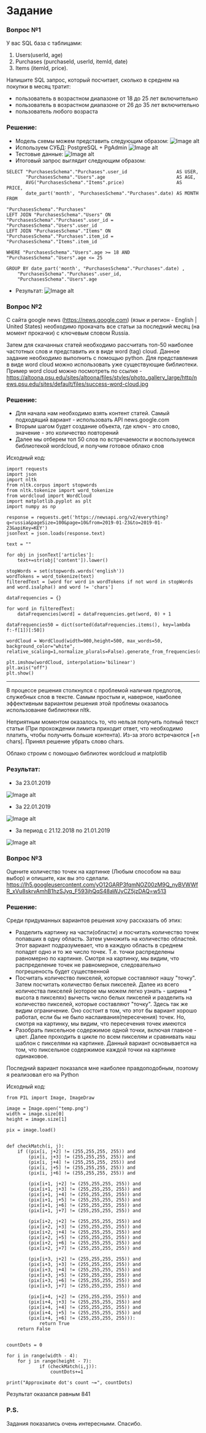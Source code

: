 # Задание

### Вопрос №1
У вас SQL база с таблицами:
1) Users(userId, age)
2) Purchases (purchaseId, userId, itemId, date)
3) Items (itemId, price).

Напишите SQL запрос, который посчитает, сколько в среднем на покупки в месяц тратит:
- пользователь в возрастном диапазоне от 18 до 25 лет включительно
- пользователь в возрастном диапазоне от 26 до 35 лет включительно
- пользователь любого возраста

### Решение:
* Модель схемы можем представить следующим образом:
![Image alt](https://github.com/Denisplusplus/something/blob/master/images/schema_model.png)
* Используем СУБД: PostgreSQL + PgAdmin
![Image alt](https://github.com/Denisplusplus/something/blob/master/images/postgres_schema.png)
* Тестовые данные:
![Image alt](https://github.com/Denisplusplus/something/blob/master/images/test_data.png)
* Итоговый запрос выглядит следующим образом:
```
SELECT "PurchasesSchema"."Purchases".user_id                  AS USER, 
       "PurchasesSchema"."Users".age                          AS AGE,
       AVG("PurchasesSchema"."Items".price)                   AS PRICE,
       date_part('month', "PurchasesSchema"."Purchases".date) AS MONTH
FROM 

"PurchasesSchema"."Purchases" 
LEFT JOIN "PurchasesSchema"."Users" ON "PurchasesSchema"."Purchases".user_id = "PurchasesSchema"."Users".user_id 
LEFT JOIN "PurchasesSchema"."Items" ON "PurchasesSchema"."Purchases".item_id = "PurchasesSchema"."Items".item_id

WHERE "PurchasesSchema"."Users".age >= 18 AND "PurchasesSchema"."Users".age <= 25

GROUP BY date_part('month', "PurchasesSchema"."Purchases".date) , 
	"PurchasesSchema"."Purchases".user_id, 
	"PurchasesSchema"."Users".age
```
* Результат:
![Image alt](https://github.com/Denisplusplus/something/blob/master/images/query_result.png)



### Вопрос №2

С сайта google news (https://news.google.com) (язык и регион - English | United States) необходимо прокачать все статьи за последний месяц (на момент прокачки) с ключевым словом Russia.

Затем для скачанных статей необходимо рассчитать топ-50 наиболее частотных слов и представить их в виде word (tag) cloud. Данное задание необходимо выполнить с помощью python. Для представления в виде word cloud можно использовать уже существующие библиотеки. Пример word cloud можно посмотреть по ссылке - https://altoona.psu.edu/sites/altoona/files/styles/photo_gallery_large/http/news.psu.edu/sites/default/files/success-word-cloud.jpg

### Решение:
* Для начала нам необходимо взять контент статей. Самый подходящий вариант - использовать API news.google.com
* Вторым шагом будет создание объекта, где ключ - это слово, значение - это количество повторений 
* Далее мы отберем топ 50 слов по встречаемости и воспользуемся библиотекой wordcloud, и получим готовое облако слов

Исходный код:
```
import requests
import json 
import nltk
from nltk.corpus import stopwords 
from nltk.tokenize import word_tokenize 
from wordcloud import WordCloud
import matplotlib.pyplot as plt
import numpy as np

response = requests.get('https://newsapi.org/v2/everything?q=russia&pageSize=100&page=10&from=2019-01-23&to=2019-01-23&apiKey=KEY')
jsonText = json.loads(response.text)

text = ""

for obj in jsonText['articles']:
	text+=str(obj['content']).lower()

stopWords = set(stopwords.words('english')) 
wordTokens = word_tokenize(text)
filteredText = [word for word in wordTokens if not word in stopWords and word.isalpha() and word != 'chars'] 

dataFrequencies = {}

for word in filteredText:
    dataFrequencies[word] = dataFrequencies.get(word, 0) + 1 
  
dataFrequencies50 = dict(sorted(dataFrequencies.items(), key=lambda f:-f[1])[:50])

wordCloud = WordCloud(width=900,height=500, max_words=50, background_color="white", relative_scaling=1,normalize_plurals=False).generate_from_frequencies(dataFrequencies50)

plt.imshow(wordCloud, interpolation='bilinear')
plt.axis("off")
plt.show()
```

--- 
В процессе решения столкнулся с проблемой наличия предлогов, служебных слов в тексте. Самым простым и, наверное, наиболее эффективным вариантом решения этой проблемы оказалось использование библиотеки nltk.

Неприятным моментом оказалось то, что нельзя получить полный текст статьи (При прохождении лимита приходит ответ, что необходимо платить, чтобы получить больше контента). Из-за этого встречаются [+n chars]. Принял решение убрать слово chars.

Облако строим с помощью библиотек wordcloud и matplotlib

### Результат:
* За 23.01.2019

![Image alt](https://github.com/Denisplusplus/something/blob/master/images/wordCloud23.png)

* За 22.01.2019

![Image alt](https://github.com/Denisplusplus/something/blob/master/images/wordCloud22.png)

* За период с 21.12.2018 по 21.01.2019

![Image alt](https://github.com/Denisplusplus/something/blob/master/images/wordCloud21-21.png)

### Вопрос №3

Оцените количество точек на картинке (Любым способом на ваш выбор) и опишите, как вы это сделали.
https://lh5.googleusercontent.com/yO12GARP3fqmNOZ00zM9Q_nyBVWWfR_xVu8skrvAmhB1hzSJyq_F593jhQqS48aWJyCZ5jzDAQ=w513


### Решение:

Среди придуманных вариантов решения хочу рассказать об этих:
* Разделить картинку на части(области) и посчитать количество точек попавших в одну область. Затем умножить на количество областей. 
Этот вариант подразумевает, что в каждую область в среднем попадет одно и то же число точек. Т.е. точки распределены равномерно по картинке. Смотря на картинку, мы видим, что распределение точек не равномерное, следовательно погрешеность будет существенной
* Посчитать количество пикселей, которые составляют нашу "точку". Затем посчитать количество белых пикселей. Далее из всего количества пикселей (которое мы можем легко узнать - ширина * высота в пикселях) вычесть число белых пикселей и разделить на количество пикселей, которые составляют "точку". Здесь так же видим ограничение. Оно состоит в том, что этот бы вариант хорошо работал, если бы не было наслаивания(пересечения) точек. Но, смотря на картинку, мы видим, что пересечения точек имеются
* Разобрать пиксельное содержимое одной точки, включая главное - цвет. Далее проходить в цикле по всем пикселям и сравнивать наш шаблон с пикселями на картинке. Данный вариант основывается на том, что пиксельное содержимое каждой точки на картинке одинаковое. 

Последний вариант показался мне наиболее правдоподобным, поэтому я реализовал его на Python

Исходный код:
```
from PIL import Image, ImageDraw 

image = Image.open("temp.png")
width = image.size[0] 
height = image.size[1] 

pix = image.load()


def checkMatch(i, j):
	if ((pix[i, j+2] != (255,255,255, 255)) and
		(pix[i, j+3] != (255,255,255, 255)) and
		(pix[i, j+4] != (255,255,255, 255)) and
		(pix[i, j+5] != (255,255,255, 255)) and
		(pix[i, j+6] != (255,255,255, 255)) and

		(pix[i+1, j+2] != (255,255,255, 255)) and
		(pix[i+1, j+3] != (255,255,255, 255)) and
		(pix[i+1, j+4] != (255,255,255, 255)) and
		(pix[i+1, j+5] != (255,255,255, 255)) and
		(pix[i+1, j+6] != (255,255,255, 255)) and
		(pix[i+1, j+7] != (255,255,255, 255)) and

		(pix[i+2, j+2] != (255,255,255, 255)) and
		(pix[i+2, j+3] != (255,255,255, 255)) and
		(pix[i+2, j+4] != (255,255,255, 255)) and
		(pix[i+2, j+5] != (255,255,255, 255)) and
		(pix[i+2, j+6] != (255,255,255, 255)) and
		(pix[i+2, j+7] != (255,255,255, 255)) and

		(pix[i+3, j+2] != (255,255,255, 255)) and
		(pix[i+3, j+3] != (255,255,255, 255)) and
		(pix[i+3, j+4] != (255,255,255, 255)) and
		(pix[i+3, j+5] != (255,255,255, 255)) and
		(pix[i+3, j+6] != (255,255,255, 255)) and
		(pix[i+3, j+7] != (255,255,255, 255)) and

		(pix[i+4, j+2] != (255,255,255, 255)) and
		(pix[i+4, j+3] != (255,255,255, 255)) and
		(pix[i+4, j+4] != (255,255,255, 255)) and
		(pix[i+4, j+5] != (255,255,255, 255)) and
		(pix[i+4, j+6] != (255,255,255, 255))):
			return True
	return False		


countDots = 0

for i in range(width - 4):
	for j in range(height - 7):
			if (checkMatch(i,j)):
				countDots+=1

print("Approximate dot's count ~=", countDots)
```

Результат оказался равным 841



### P.S.

Задания показались очень интересными. Спасибо.
